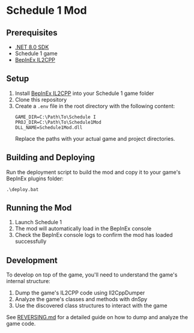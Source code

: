 # Schedule 1 Mod

## Prerequisites

- [.NET 8.0 SDK](https://dotnet.microsoft.com/download/dotnet/8.0)
- Schedule 1 game
- [BepInEx IL2CPP](https://github.com/BepInEx/BepInEx)

## Setup

1. Install [BepInEx IL2CPP](https://github.com/BepInEx/BepInEx) into your Schedule 1 game folder
2. Clone this repository
3. Create a `.env` file in the root directory with the following content:
   ```
   GAME_DIR=C:\Path\To\Schedule I
   PROJ_DIR=C:\Path\To\Schedule1Mod
   DLL_NAME=Schedule1Mod.dll
   ```
   Replace the paths with your actual game and project directories.

## Building and Deploying

Run the deployment script to build the mod and copy it to your game's BepInEx plugins folder:

```
.\deploy.bat
```

## Running the Mod

1. Launch Schedule 1
2. The mod will automatically load in the BepInEx console
3. Check the BepInEx console logs to confirm the mod has loaded successfully

## Development

To develop on top of the game, you'll need to understand the game's internal structure:

1. Dump the game's IL2CPP code using Il2CppDumper
2. Analyze the game's classes and methods with dnSpy
3. Use the discovered class structures to interact with the game

See [REVERSING.md](REVERSING.md) for a detailed guide on how to dump and analyze the game code.